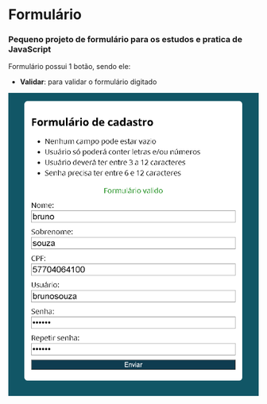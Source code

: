 # Formulário

<h3>Pequeno projeto de formulário para os estudos e pratica de JavaScript</h3>

<p>
Formulário possui 1 botão, sendo ele: </br>
<ul>
    <li><b>Validar</b>: para validar o formulário digitado</li>
</ul>
</p>

![Formulario](/readme-assets/formulario.png?raw=true 'Formulario')
